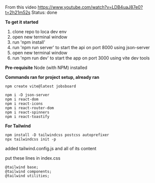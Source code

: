 From this video https://www.youtube.com/watch?v=LDB4uaJ87e0?t=2h21m52s
Status: done

**To get it started**
1. clone repo to loca dev env
1. open new terminal window
1. run 'npm install'
1. run 'npm run server' to start the api on port 8000 using json-server
1. open new terminal window
1. run 'npm run dev' to start the app on port 3000 using vite dev tools

**Pre-requisite**
Node (with NPM) installed

**Commands ran for project setup, already ran**

    npm create vite@latest jobsboard

    npm i -D json-server
    npm i react-dom
    npm i react-icons
    npm i react-router-dom
    npm i react-spinners
    npm i react-toastify

**For Tailwind**

    npm install -D tailwindcss postcss autoprefixer
    npx tailwindcss init -p

added tailwind.config.js and all of its content

put these lines in index.css

    @tailwind base;
    @tailwind components;
    @tailwind utilities;